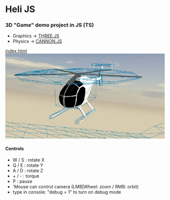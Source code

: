 # Heli JS
### 3D "Game" demo project in JS (TS)

- Graphics -> [THREE.JS]
- Physics -> [CANNON.JS]

[index.html]
![screenshot](/screenshot.jpg?raw=true "screenshot")

#### Controls
- W / S : rotate X
- Q / E : rotate Y
- A / D : rotate Z
- \+ / \- : torque
- P : pause
- 'Mouse can control camera (LMB|Wheel: zoom / RMB: orbit)
- type in console: "debug = 1" to turn on debug mode

[THREE.JS]: <https://threejs.org/examples/>
[CANNON.JS]: <http://schteppe.github.io/cannon.js/>
[index.html]: <https://rawgit.com/tomo0613/HeliJS/master/build/index.html>
